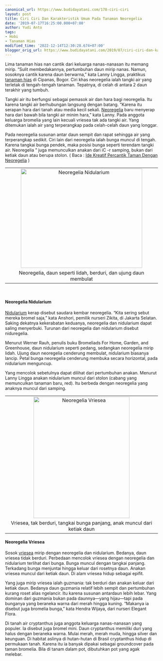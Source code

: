 ```yaml
---
canonical_url: https://www.budidayatani.com/178-ciri-ciri
layout: post
title: Ciri Ciri Dan Karakteristik Umum Pada Tanaman Neoregelia
date: '2019-07-17T16:25:00.000+07:00'
author: Yudi Anto
tags:
- Hobi
- Tanaman Hias
modified_time: '2022-12-14T12:30:28.674+07:00'
blogger_orig_url: https://www.budidayatani.com/2019/07/ciri-ciri-dan-karakteristik-umum-pada.html
---
```


<p>Lima tanaman hias nan cantik dari keluarga nanas-nanasan itu memang mirip. “Sulit membedakannya, pertumbuhan daun mirip nanas. Namun, sosoknya cantik karena daun berwarna,” kata Lanny Lingga, praktikus <a style="width: auto !important;" href="https://www.budidayatani.com/hobi/tanaman-hias">tanaman hias</a> di Cipanas, Bogor. Ciri khas neoregelia ialah tangki air yang terletak di tengah-tengah tanaman. Tepatnya, di celah di antara 2 daun terakhir yang tumbuh.</p><p>Tangki air itu berfungsi sebagai pemasok air dan hara bagi neoregelia. Itu karena tangki air berhubungan langsung dengan batang. “Karena itu serapan hara dari tanah atau media kecil sekali. <a href="https://www.budidayatani.com/search/label/Neoregelia">Neoregelia</a> baru menyerap hara dari bawah bila tangki air minim hara,” kata Lanny. Pada anggota keluarga bromelia yang lain kecuali vriesea tak ada tangki air. Yang ditemukan ialah air yang terperangkap pada celah-celah daun yang longgar.</p><p>Pada neoregelia susunan antar daun sempit dan rapat sehingga air yang terperangkap sedikit. Ciri lain dari neoregelia ialah bunga muncul di tengah. Karena tangkai bunga pendek, maka posisi bunga seperti terendam tangki air. Neoregelia ” juga memunculkan anakan dari iC -r samping, bukan dari ketiak daun atau berupa stolon. ( Baca : <a href="https://www.budidayatani.com/2019/07/ide-kreatif-percantik-taman-dengan.html">Ide Kreatif Percantik Taman Dengan Neoregelia</a> )</p><table style="margin-left: auto; margin-right: auto; text-align: center;" cellspacing="0" cellpadding="0" align="center"><tbody><tr><td style="text-align: center;"><a style="margin-left: auto; margin-right: auto;" href="https://i0.wp.com/1.bp.blogspot.com/-4XXTjbhxks4/XS7mRxwnJ9I/AAAAAAAADAk/rwLmWeSDXwoSHCG6NtRZ0LjKmCGqLk_pQCLcBGAs/s1600/neoregelia_731x600.jpg?ssl=1"><img loading="lazy" title="Neoregelia Nidularium" src="https://i0.wp.com/1.bp.blogspot.com/-4XXTjbhxks4/XS7mRxwnJ9I/AAAAAAAADAk/rwLmWeSDXwoSHCG6NtRZ0LjKmCGqLk_pQCLcBGAs/s400/neoregelia_731x600.jpg?resize=400%2C327&amp;ssl=1" alt="Neoregelia Nidularium" width="400" height="327" border="0" data-original-height="600" data-original-width="731" data-recalc-dims="1" /></a></td></tr><tr><td style="text-align: center;">Neoregelia, daun seperti lidah, berduri, dan ujung daun membulat</td></tr></tbody></table><p>&nbsp;</p><h4>Neoregelia Nidularium</h4><p><a href="https://garden.org/plants/view/348423/Bromeliad-Nidularium-rutilans/" rel="nofollow">Nidularium</a> kerap disebut saudara kembar neoregelia. “Kita sering sebut mereka bromel saja,” kata Anshori, pemilik nurseri Zikita, di Jakarta Selatan. Saking dekatnya kekerabatan keduanya, neoregelia dan nidularium dapat saling menyerbuki. Turunan dari neoregelia dan nidularium disebut niduregelia.</p><p>Menurut Werner Rauh, penulis buku Bromeliads For Home, Garden, and Greenhouse, daun nidularium seperti pedang, sedangkan neoregelia mirip lidah. Ujung daun neoregelia cenderung membulat, nidularium biasanya lancip. Petal bunga neoregelia cenderung membuka secara horizontal, pada nidularium menguncup.</p><p>Yang mencolok sebetulnya dapat dilihat dari pertumbuhan anakan. Menurut Lanny Lingga anakan nidularium muncul dari stolon (cabang yang memunculkan tanaman baru, red). Itu berbeda dengan neoregelia yang anaknya muncul dari samping.</p><table style="margin-left: auto; margin-right: auto; text-align: center;" cellspacing="0" cellpadding="0" align="center"><tbody><tr><td style="text-align: center;"><a style="margin-left: auto; margin-right: auto;" href="https://i0.wp.com/1.bp.blogspot.com/-YJxgXSGQLfg/XS7miNRn0fI/AAAAAAAADAs/2dv-1rOdapIXEdTZc92Eau0npos7vyx6QCLcBGAs/s1600/neoregelia_476x600.jpg?ssl=1"><img loading="lazy" title="Neoregelia Vriesea" src="https://i0.wp.com/1.bp.blogspot.com/-YJxgXSGQLfg/XS7miNRn0fI/AAAAAAAADAs/2dv-1rOdapIXEdTZc92Eau0npos7vyx6QCLcBGAs/s400/neoregelia_476x600.jpg?resize=316%2C400&amp;ssl=1" alt="Neoregelia Vriesea" width="316" height="400" border="0" data-original-height="600" data-original-width="476" data-recalc-dims="1" /></a></td></tr><tr><td style="text-align: center;">Vriesea, tak berduri, tangkai bunga panjang, anak muncul dari ketiak daun</td></tr></tbody></table><h4>Neoregelia Vriesea</h4><p>Sosok <a href="https://plants.usda.gov/core/profile?symbol=VRIES" rel="nofollow">vriesea</a> mirip dengan neoregelia dan nidularium. Bedanya, daun vriesea tidak berduri. Perbedaan mencolok vriesea dengan neoregelia dan nidularium terlihat dari bunga. Bunga muncul dengan tangkai panjang. Terkadang bunga menjuntai hingga keluar dari rosetnya daun. Anakan vriesea muncul dari ketiak daun. Di alam vriesea hidup sebagai epifit.</p><p>Yang juga mirip vriesea ialah guzmania: tak berduri dan anakan keluar dari ketiak daun. Bedanya daun guzmania relatif lebih sempit dan pertumbuhan kurang roset alias ngelancir. Itu karena susunan antardaun lebih lebar. Yang dominan dari guzmania bukan pada daunnya—yang hijau—tapi pada bunganya yang beraneka warna dari merah hingga kuning. “Makanya ia disebut juga bromelia bunga,” kata Hendra Wijaya, dari nurseri Elegant Flora.</p><p>Di tanah air cryptanthus juga anggota keluarga nanas-nanasan yang populer. Ia disebut juga bromel mini. Daun cryptanthus memiliki duri yang halus dengan beraneka warna. Mulai merah, merah muda, hingga silver dan keunguan. Di habitat aslinya di hutan-hutan di Brasil cryptanthus hidup di permukaan tanah. Karena itu ia banyak dipakai sebagai groundcover pada taman bromelia. Bila di tanam dalam pot, dibutuhkan pot yang agak melebar.</p>